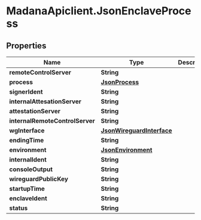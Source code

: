 # MadanaApiclient.JsonEnclaveProcess

## Properties

Name | Type | Description | Notes
------------ | ------------- | ------------- | -------------
**remoteControlServer** | **String** |  | [optional] 
**process** | [**JsonProcess**](JsonProcess.md) |  | [optional] 
**signerIdent** | **String** |  | [optional] 
**internalAttesationServer** | **String** |  | [optional] 
**attestationServer** | **String** |  | [optional] 
**internalRemoteControlServer** | **String** |  | [optional] 
**wgInterface** | [**JsonWireguardInterface**](JsonWireguardInterface.md) |  | [optional] 
**endingTime** | **String** |  | [optional] 
**environment** | [**JsonEnvironment**](JsonEnvironment.md) |  | [optional] 
**internalIdent** | **String** |  | [optional] 
**consoleOutput** | **String** |  | [optional] 
**wireguardPublicKey** | **String** |  | [optional] 
**startupTime** | **String** |  | [optional] 
**enclaveIdent** | **String** |  | [optional] 
**status** | **String** |  | [optional] 


